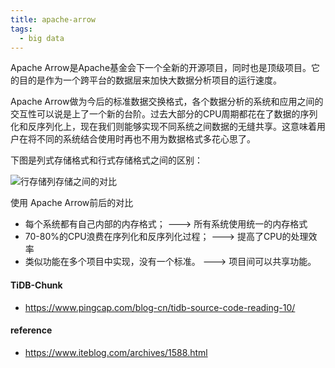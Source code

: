 ```yaml
---
title: apache-arrow
tags:
  - big data
---
```


Apache Arrow是Apache基金会下一个全新的开源项目，同时也是顶级项目。它的目的是作为一个跨平台的数据层来加快大数据分析项目的运行速度。

Apache Arrow做为今后的标准数据交换格式，各个数据分析的系统和应用之间的交互性可以说是上了一个新的台阶。过去大部分的CPU周期都花在了数据的序列化和反序列化上，现在我们则能够实现不同系统之间数据的无缝共享。这意味着用户在将不同的系统结合使用时再也不用为数据格式多花心思了。

下图是列式存储格式和行式存储格式之间的区别：

![行存储列存储之间的对比](https://sf6-ttcdn-tos.pstatp.com/obj/temai/FnQieP4CGaguX8pXXpaTJxeMnojGwww798-572)

使用 Apache Arrow前后的对比
* 每个系统都有自己内部的内存格式； ---> 所有系统使用统一的内存格式
* 70-80%的CPU浪费在序列化和反序列化过程； ---> 提高了CPU的处理效率
* 类似功能在多个项目中实现，没有一个标准。 ---> 项目间可以共享功能。

#### TiDB-Chunk

* https://www.pingcap.com/blog-cn/tidb-source-code-reading-10/


#### reference
* https://www.iteblog.com/archives/1588.html
